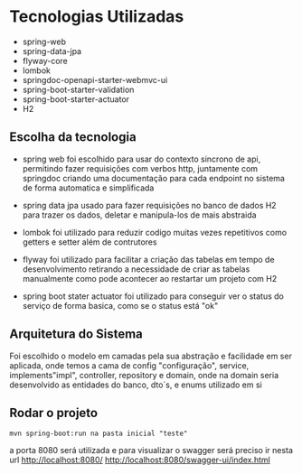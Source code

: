 # Tecnologias Utilizadas

* spring-web
* spring-data-jpa
* flyway-core
* lombok
* springdoc-openapi-starter-webmvc-ui
* spring-boot-starter-validation
* spring-boot-starter-actuator
* H2

## Escolha da tecnologia

- spring web foi escolhido para usar do contexto sincrono de api, permitindo fazer requisições com verbos http, juntamente com springdoc criando uma documentação para cada endpoint no sistema de forma automatica e simplificada

- spring data jpa usado para fazer requisições no banco de dados H2 para trazer os dados, deletar e manipula-los de mais abstraida

- lombok foi utilizado para reduzir codigo muitas vezes repetitivos como getters e setter além de contrutores

- flyway foi utilizado para facilitar a criação das tabelas em tempo de desenvolvimento retirando a necessidade de criar as tabelas manualmente como pode acontecer ao restartar um projeto com H2

- spring boot stater actuator foi utilizado para conseguir ver o status do serviço de forma basica, como se o status está "ok"

## Arquitetura do Sistema

Foi escolhido o modelo em camadas pela sua abstração e facilidade em ser aplicada, onde temos a cama de config "configuração", service, implements"impl", controller, repository
e domain, onde na domain seria desenvolvido as entidades do banco, dto´s, e enums utilizado em si


## Rodar o projeto

    mvn spring-boot:run na pasta inicial "teste"

a porta 8080 será utilizada e para visualizar o swagger será preciso ir nesta url
<http://localhost:8080/>
<http://localhost:8080/swagger-ui/index.html>
